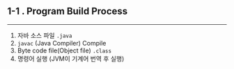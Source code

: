 ## 1-1 . Program Build Process

---

1. 자바 소스 파일 `.java`
2. `javac` (Java Compiler) Compile
3. Byte code file(Object file) `.class`
4. 명령어 실행 (JVM이 기계어 번역 후 실행)